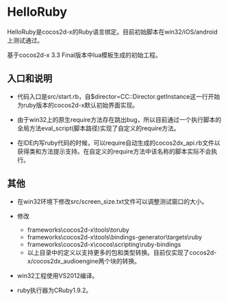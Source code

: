 ﻿# HelloRuby

HelloRuby是cocos2d-x的Ruby语言绑定。目前初始脚本在win32/iOS/android上测试通过。

基于cocos2d-x 3.3 Final版本中lua模板生成的初始工程。

入口和说明
----------------

   * 代码入口是src/start.rb，自$director=CC::Director.getInstance这一行开始为ruby版本的cocos2d-x默认初始界面实现。

   * 由于win32上的原生require方法存在跳出bug，所以目前通过一个执行脚本的全局方法eval_script(脚本路径)实现了自定义的require方法。

   * 在IDE内写ruby代码的时候，可以require自动生成的cocos2dx_api.rb文件以获得类和方法提示支持。在自定义的require方法中该名称的脚本实际不会执行。

其他
----------------
   * 在win32环境下修改src/screen_size.txt文件可以调整测试窗口的大小。

   * 修改
     * frameworks\cocos2d-x\tools\toruby
     * frameworks\cocos2d-x\tools\bindings-generator\targets\ruby
     * frameworks\cocos2d-x\cocos\scripting\ruby-bindings
     * 以上目录中的定义以支持更多的包和类型转换。目前仅实现了cocos2d-x/cocos2dx_audioengine两个块的转换。
		
   * win32工程使用VS2012编译。
   
   * ruby执行器为CRuby1.9.2。